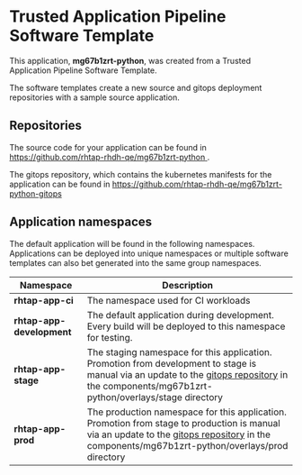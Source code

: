 # Trusted Application Pipeline Software Template

This application, **mg67b1zrt-python**, was created from a Trusted Application Pipeline Software Template.

The software templates create a new source and gitops deployment repositories with a sample source application. 

## Repositories

The source code for your application can be found in [https://github.com/rhtap-rhdh-qe/mg67b1zrt-python ](https://github.com/rhtap-rhdh-qe/mg67b1zrt-python ).
 
The gitops repository, which contains the kubernetes manifests for the application can be found in 
[https://github.com/rhtap-rhdh-qe/mg67b1zrt-python-gitops ](https://github.com/rhtap-rhdh-qe/mg67b1zrt-python-gitops ) 

## Application namespaces 

The default application will be found in the following namespaces. Applications can be deployed into unique namespaces or multiple software templates can also bet generated into the same group namespaces.  

|  Namespace   |  Description   |  
| -------- | -------- |
| **rhtap-app-ci** | The namespace used for CI workloads |
| **rhtap-app-development** | The default application during development. Every build will be deployed to this namespace for testing. |
| **rhtap-app-stage** | The staging namespace for this application. Promotion from development to stage is manual via an update to the [gitops repository](https://github.com/rhtap-rhdh-qe/mg67b1zrt-python-gitops ) in the components/mg67b1zrt-python/overlays/stage directory |
| **rhtap-app-prod** | The production namespace for this application. Promotion from stage to production is manual via an update to the [gitops repository](https://github.com/rhtap-rhdh-qe/mg67b1zrt-python-gitops ) in the components/mg67b1zrt-python/overlays/prod directory |